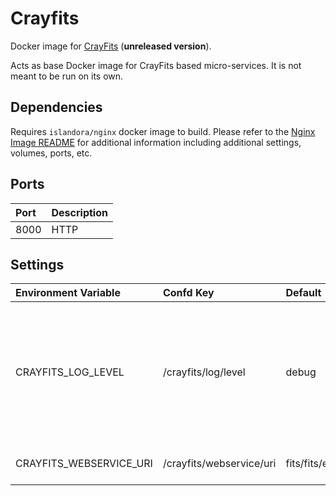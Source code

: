 # Crayfits

Docker image for [CrayFits] (**unreleased version**).

Acts as base Docker image for CrayFits based micro-services. It is not meant to
be run on its own.

## Dependencies

Requires `islandora/nginx` docker image to build. Please refer to the
[Nginx Image README](../nginx/README.md) for additional information including
additional settings, volumes, ports, etc.

## Ports

| Port | Description |
| :--- | :---------- |
| 8000 | HTTP        |

## Settings

| Environment Variable    | Confd Key                 | Default           | Description                                                                                       |
| :---------------------- | :----------------------- | :---------------- | :------------------------------------------------------------------------------------------------ |
| CRAYFITS_LOG_LEVEL      | /crayfits/log/level      | debug             | Log level. Possible Values: debug, info, notice, warning, error, critical, alert, emergency, none |
| CRAYFITS_WEBSERVICE_URI | /crayfits/webservice/uri | fits/fits/examine | The URL of the FITS servlet.                                                                      |

[CrayFits]: https://github.com/roblib/CrayFits
